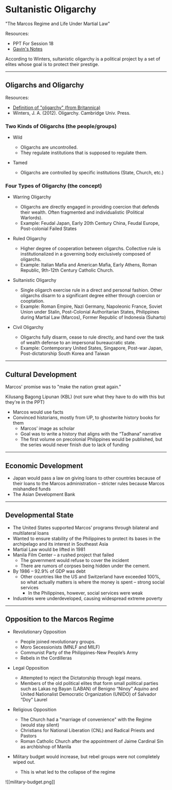 # Sultanistic Oligarchy

"The Marcos Regime and Life Under Martial Law"

Resources:
- PPT For Session 18
- [Gavin's Notes](https://docs.google.com/document/d/1xHkrErD4_WfeNPrvsBU8SvP2fxrATDznUxktA25vlOg/edit)

According to Winters, sultanistic oligarchy is a political project by a set of elites whose goal is to protect their prestige.

---

## Oligarchs and Oligarchy

Resources:
- [Definition of "oligarchy" (from Britannica)](https://www.britannica.com/topic/oligarchy)
- Winters, J. A. (2012). Oligarchy. Cambridge Univ. Press.

### Two Kinds of Oligarchs (the people/groups)

- Wild
	- Oligarchs are uncontrolled.
	- They regulate institutions that is supposed to regulate them.

- Tamed
	- Oligarchs are controlled by specific institutions (State, Church, etc.)

### Four Types of Oligarchy (the concept)

- Warring Oligarchy
	- Oligarchs are directly engaged in providing coercion that defends their wealth. Often fragmented and individualistic (Political Warlords).
	- Example: Feudal Japan, Early 20th Century China, Feudal Europe, Post-colonial Failed States

- Ruled Oligarchy
	- Higher degree of cooperation between oligarchs. Collective rule is institutionalized in a governing body exclusively composed of oligarchs.
	- Example: Italian Mafia and American Mafia, Early Athens, Roman Republic, 9th-12th Century Catholic Church.

- Sultanistic Oligarchy
	- Single oligarch exercise rule in a direct and personal fashion. Other oligarchs disarm to a significant degree either through coercion or cooptation.
	- Example: Roman Empire, Nazi Germany, Napoleonic France, Soviet Union under Stalin, Post-Colonial Authoritarian States, Philippines during Martial Law (Marcos), Former Republic of Indonesia (Suharto)

- Civil Oligarchy
	- Oligarchs fully disarm, cease to rule directly, and hand over the task of wealth defense to an impersonal bureaucratic state.
	- Example: Contemporary United States, Singapore, Post-war Japan, Post-dictatorship South Korea and Taiwan

---

## Cultural Development

Marcos' promise was to "make the nation great again."

Kilusang Bagong Lipunan (KBL) (not sure what they have to do with this but they're in the PPT)

- Marcos would use facts 
- Convinced historians, mostly from UP, to ghostwrite history books for them
	- Marcos’ image as scholar
	- Goal was to write a history that aligns with the “Tadhana” narrative 
	- The first volume on precolonial Philippines would be published, but the series would never finish due to lack of funding

---

## Economic Development

- Japan would pass a law on giving loans to other countries because of their loans to the Marcos administration – stricter rules because Marcos mishandled funds 
- The Asian Development Bank

---

## Developmental State

- The United States supported Marcos’ programs through bilateral and multilateral loans
- Wanted to ensure stability of the Philippines to protect its bases in the archipelago and its interest in Southeast Asia
- Martial Law would be lifted in 1981 
- Manila Film Center – a rushed project that failed
	- The government would refuse to cover the incident
	- There are rumors of corpses being hidden under the cement.
- By 1986 – 92.9% of GDP was debt 
	- Other countries like the US and Switzerland have exceeded 100%, so what actually matters is where the money is spent – strong social services
		- In the Philippines, however, social services were weak 
- Industries were underdeveloped, causing widespread extreme poverty

---

## Opposition to the Marcos Regime

- Revolutionary Opposition
	- People joined revolutionary groups.
	- Moro Secessionists (MNLF and MILF)
	- Communist Party of the Philippines-New People’s Army
	- Rebels in the Cordilleras

- Legal Opposition
	- Attempted to reject the Dictatorship through legal means.
	- Members of the old political elites that form small political parties such as Lakas ng Bayan (LABAN) of Benigno “Ninoy” Aquino and United Nationalist Democratic Organization (UNIDO) of Salvador “Doy” Laurel

- Religious Opposition
	- The Church had a "marriage of convenience" with the Regime (would stay silent)
	- Christians for National Liberation (CNL) and Radical Priests and Pastors
	- Roman Catholic Church after the appointment of Jaime Cardinal Sin as archbishop of Manila

- Military budget would increase, but rebel groups were not completely wiped out.
	- This is what led to the collapse of the regime

![[military-budget.png]]